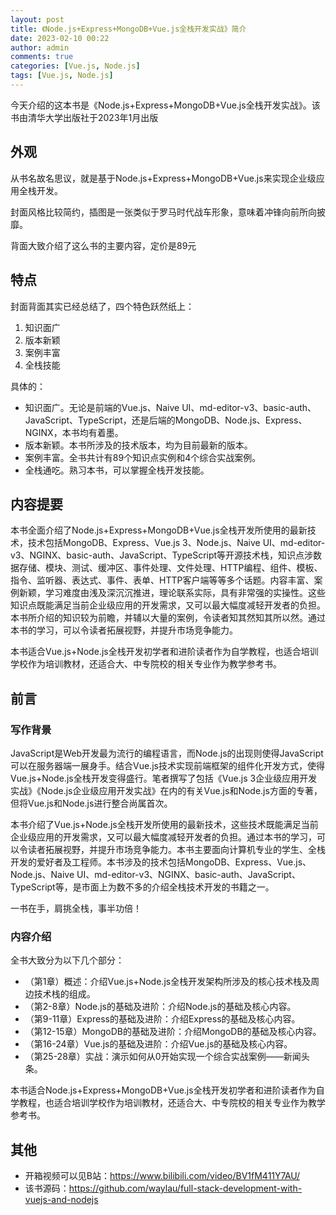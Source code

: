 ```yaml
---
layout: post
title: 《Node.js+Express+MongoDB+Vue.js全栈开发实战》简介
date: 2023-02-10 00:22
author: admin
comments: true
categories: [Vue.js, Node.js]
tags: [Vue.js, Node.js]
---
```


今天介绍的这本书是《Node.js+Express+MongoDB+Vue.js全栈开发实战》。该书由清华大学出版社于2023年1月出版

<!-- more -->



## 外观

从书名故名思议，就是基于Node.js+Express+MongoDB+Vue.js来实现企业级应用全栈开发。

封面风格比较简约，插图是一张类似于罗马时代战车形象，意味着冲锋向前所向披靡。

背面大致介绍了这么书的主要内容，定价是89元

## 特点

封面背面其实已经总结了，四个特色跃然纸上：

1. 知识面广
2. 版本新颖
3. 案例丰富
4. 全栈技能

具体的：

* 知识面广。无论是前端的Vue.js、Naive UI、md-editor-v3、basic-auth、JavaScript、TypeScript，还是后端的MongoDB、Node.js、Express、NGINX，本书均有着墨。
* 版本新颖。本书所涉及的技术版本，均为目前最新的版本。
* 案例丰富。全书共计有89个知识点实例和4个综合实战案例。
* 全栈通吃。熟习本书，可以掌握全栈开发技能。


## 内容提要

本书全面介绍了Node.js+Express+MongoDB+Vue.js全栈开发所使用的最新技术，技术包括MongoDB、Express、Vue.js 3、Node.js、Naive UI、md-editor-v3、NGINX、basic-auth、JavaScript、TypeScript等开源技术栈，知识点涉数据存储、模块、测试、缓冲区、事件处理、文件处理、HTTP编程、组件、模板、指令、监听器、表达式、事件、表单、HTTP客户端等等多个话题。内容丰富、案例新颖，学习难度由浅及深沉沉推进，理论联系实际，具有非常强的实操性。这些知识点既能满足当前企业级应用的开发需求，又可以最大幅度减轻开发者的负担。本书所介绍的知识较为前瞻，并辅以大量的案例，令读者知其然知其所以然。通过本书的学习，可以令读者拓展视野，并提升市场竞争能力。

本书适合Vue.js+Node.js全栈开发初学者和进阶读者作为自学教程，也适合培训学校作为培训教材，还适合大、中专院校的相关专业作为教学参考书。


## 前言

### 写作背景


JavaScript是Web开发最为流行的编程语言，而Node.js的出现则使得JavaScript可以在服务器端一展身手。结合Vue.js技术实现前端框架的组件化开发方式，使得Vue.js+Node.js全栈开发变得盛行。笔者撰写了包括《Vue.js 3企业级应用开发实战》《Node.js企业级应用开发实战》在内的有关Vue.js和Node.js方面的专著，但将Vue.js和Node.js进行整合尚属首次。

本书介绍了Vue.js+Node.js全栈开发所使用的最新技术，这些技术既能满足当前企业级应用的开发需求，又可以最大幅度减轻开发者的负担。通过本书的学习，可以令读者拓展视野，并提升市场竞争能力。本书主要面向计算机专业的学生、全栈开发的爱好者及工程师。本书涉及的技术包括MongoDB、Express、Vue.js、Node.js、Naive UI、md-editor-v3、NGINX、basic-auth、JavaScript、TypeScript等，是市面上为数不多的介绍全栈技术开发的书籍之一。

一书在手，肩挑全栈，事半功倍！

### 内容介绍


全书大致分为以下几个部分：

* （第1章）概述：介绍Vue.js+Node.js全栈开发架构所涉及的核心技术栈及周边技术栈的组成。
* （第2-8章）Node.js的基础及进阶：介绍Node.js的基础及核心内容。
* （第9-11章）Express的基础及进阶：介绍Express的基础及核心内容。
* （第12-15章）MongoDB的基础及进阶：介绍MongoDB的基础及核心内容。
* （第16-24章）Vue.js的基础及进阶：介绍Vue.js的基础及核心内容。
* （第25-28章）实战：演示如何从0开始实现一个综合实战案例——新闻头条。

本书适合Node.js+Express+MongoDB+Vue.js全栈开发初学者和进阶读者作为自学教程，也适合培训学校作为培训教材，还适合大、中专院校的相关专业作为教学参考书。




## 其他


* 开箱视频可以见B站：<https://www.bilibili.com/video/BV1fM411Y7AU/>
* 该书源码：<https://github.com/waylau/full-stack-development-with-vuejs-and-nodejs>
